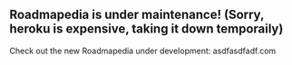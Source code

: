 ## Roadmapedia is under maintenance! (Sorry, heroku is expensive, taking it down temporaily) 

Check out the new Roadmapedia under development: asdfasdfadf.com
